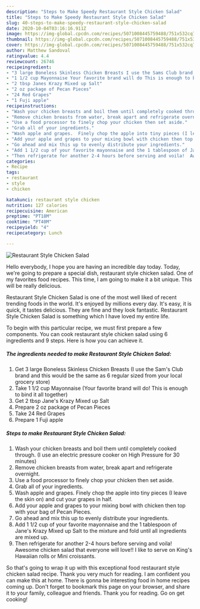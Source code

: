 ```yaml
---
description: "Steps to Make Speedy Restaurant Style Chicken Salad"
title: "Steps to Make Speedy Restaurant Style Chicken Salad"
slug: 40-steps-to-make-speedy-restaurant-style-chicken-salad
date: 2020-10-04T03:16:16.911Z
image: https://img-global.cpcdn.com/recipes/5071008445759488/751x532cq70/restaurant-style-chicken-salad-recipe-main-photo.jpg
thumbnail: https://img-global.cpcdn.com/recipes/5071008445759488/751x532cq70/restaurant-style-chicken-salad-recipe-main-photo.jpg
cover: https://img-global.cpcdn.com/recipes/5071008445759488/751x532cq70/restaurant-style-chicken-salad-recipe-main-photo.jpg
author: Matthew Sandoval
ratingvalue: 4.4
reviewcount: 26746
recipeingredient:
- "3 large Boneless Skinless Chicken Breasts I use the Sams Club brand and this would be the same as 6 regular sized from your local grocery store"
- "1 1/2 cup Mayonnaise Your favorite brand will do This is enough to bind it all together"
- "2 tbsp Janes Krazy Mixed up Salt"
- "2 oz package of Pecan Pieces"
- "24 Red Grapes"
- "1 Fuji apple"
recipeinstructions:
- "Wash your chicken breasts and boil them until completely cooked through. (I use an electric pressure cooker on High Pressure for 30 minutes)"
- "Remove chicken breasts from water, break apart and refrigerate overnight."
- "Use a food processor to finely chop your chicken then set aside."
- "Grab all of your ingredients."
- "Wash apple and grapes.  Finely chop the apple into tiny pieces (I leave the skin on) and cut your grapes in half."
- "Add your apple and grapes to your mixing bowl with chicken then top with your bag of Pecan Pieces."
- "Go ahead and mix this up to evenly distribute your ingredients."
- "Add 1 1/2 cup of your favorite mayonnaise and the 1 tablespoon of Jane&#39;s Krazy Mixed up Salt to the mixture and fold until all ingredients are mixed up."
- "Then refrigerate for another 2-4 hours before serving and voila!  Awesome chicken salad that everyone will love!!  I like to serve on King&#39;s Hawaiian rolls or Mini croissants."
categories:
- Recipe
tags:
- restaurant
- style
- chicken

katakunci: restaurant style chicken 
nutrition: 127 calories
recipecuisine: American
preptime: "PT18M"
cooktime: "PT40M"
recipeyield: "4"
recipecategory: Lunch

---
```



![Restaurant Style Chicken Salad](https://img-global.cpcdn.com/recipes/5071008445759488/751x532cq70/restaurant-style-chicken-salad-recipe-main-photo.jpg)

Hello everybody, I hope you are having an incredible day today. Today, we're going to prepare a special dish, restaurant style chicken salad. One of my favorites food recipes. This time, I am going to make it a bit unique. This will be really delicious.



Restaurant Style Chicken Salad is one of the most well liked of recent trending foods in the world. It's enjoyed by millions every day. It's easy, it is quick, it tastes delicious. They are fine and they look fantastic. Restaurant Style Chicken Salad is something which I have loved my entire life.


To begin with this particular recipe, we must first prepare a few components. You can cook restaurant style chicken salad using 6 ingredients and 9 steps. Here is how you can achieve it.

<!--inarticleads1-->

##### The ingredients needed to make Restaurant Style Chicken Salad:

1. Get 3 large Boneless Skinless Chicken Breasts (I use the Sam&#39;s Club brand and this would be the same as 6 regular sized from your local grocery store)
1. Take 1 1/2 cup Mayonnaise (Your favorite brand will do! This is enough to bind it all together)
1. Get 2 tbsp Jane&#39;s Krazy Mixed up Salt
1. Prepare 2 oz package of Pecan Pieces
1. Take 24 Red Grapes
1. Prepare 1 Fuji apple




<!--inarticleads2-->

##### Steps to make Restaurant Style Chicken Salad:

1. Wash your chicken breasts and boil them until completely cooked through. (I use an electric pressure cooker on High Pressure for 30 minutes)
1. Remove chicken breasts from water, break apart and refrigerate overnight.
1. Use a food processor to finely chop your chicken then set aside.
1. Grab all of your ingredients.
1. Wash apple and grapes.  Finely chop the apple into tiny pieces (I leave the skin on) and cut your grapes in half.
1. Add your apple and grapes to your mixing bowl with chicken then top with your bag of Pecan Pieces.
1. Go ahead and mix this up to evenly distribute your ingredients.
1. Add 1 1/2 cup of your favorite mayonnaise and the 1 tablespoon of Jane&#39;s Krazy Mixed up Salt to the mixture and fold until all ingredients are mixed up.
1. Then refrigerate for another 2-4 hours before serving and voila!  Awesome chicken salad that everyone will love!!  I like to serve on King&#39;s Hawaiian rolls or Mini croissants.




So that's going to wrap it up with this exceptional food restaurant style chicken salad recipe. Thank you very much for reading. I am confident you can make this at home. There is gonna be interesting food in home recipes coming up. Don't forget to bookmark this page on your browser, and share it to your family, colleague and friends. Thank you for reading. Go on get cooking!
